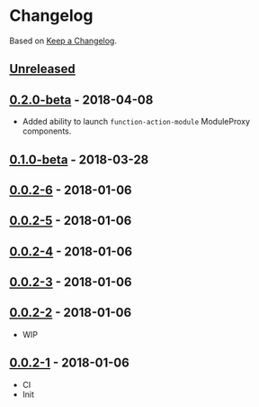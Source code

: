 # Changelog

Based on [Keep a Changelog](http://keepachangelog.com/).

## [Unreleased]

## [0.2.0-beta][] - 2018-04-08

- Added ability to launch `function-action-module` ModuleProxy components.

## [0.1.0-beta][] - 2018-03-28

## [0.0.2-6][] - 2018-01-06

## [0.0.2-5][] - 2018-01-06

## [0.0.2-4][] - 2018-01-06

## [0.0.2-3][] - 2018-01-06

## [0.0.2-2][] - 2018-01-06

- WIP

## [0.0.2-1][] - 2018-01-06

- CI
- Init



[Unreleased]: https://github.com/nfour/reaco/compare/v0.2.0-beta...HEAD
[0.2.0-beta]: https://github.com/nfour/reaco/compare/v0.1.0-beta...v0.2.0-beta
[0.1.0-beta]: https://github.com/nfour/reaco/compare/v0.0.2-6...v0.1.0-beta
[0.0.2-6]: https://github.com/nfour/reaco/compare/v0.0.2-5...v0.0.2-6
[0.0.2-5]: https://github.com/nfour/reaco/compare/v0.0.2-4...v0.0.2-5
[0.0.2-4]: https://github.com/nfour/reaco/compare/v0.0.2-3...v0.0.2-4
[0.0.2-3]: https://github.com/nfour/reaco/compare/v0.0.2-2...v0.0.2-3
[0.0.2-2]: https://github.com/nfour/reaco/compare/v0.0.2-1...v0.0.2-2
[0.0.2-1]: https://github.com/nfour/reaco/tree/v0.0.2-1
